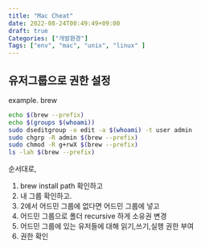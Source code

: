 ```yaml
---
title: "Mac Cheat"
date: 2022-08-24T00:49:49+09:00
draft: true
Categories: ["개발환경"]
Tags: ["env", "mac", "unix", "linux" ]
---
```


## 유저그룹으로 권한 설정

example. brew
```bash 
echo $(brew --prefix)
echo $(groups $(whoami))
sudo dseditgroup -o edit -a $(whoami) -t user admin
sudo chgrp -R admin $(brew --prefix) 
sudo chmod -R g+rwX $(brew --prefix)
ls -lah $(brew --prefix)
```

순서대로, 
1. brew install path 확인하고
2. 내 그룹 확인하고.
3. 2에서 어드민 그룹에 없다면 어드민 그룹에 넣고
4. 어드민 그룹으로 폴더 recursive 하게 소유권 변경
5. 어드민 그룹에 있는 유저들에 대해 읽기,쓰기,실행 권한 부여
6. 권한 확인
